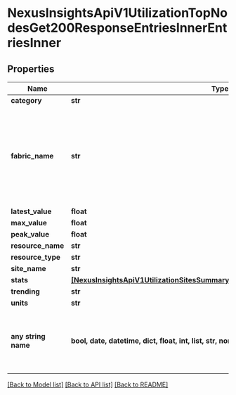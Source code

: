 # NexusInsightsApiV1UtilizationTopNodesGet200ResponseEntriesInnerEntriesInner


## Properties
Name | Type | Description | Notes
------------ | ------------- | ------------- | -------------
**category** | **str** |  | [optional] 
**fabric_name** | **str** | This is a deprecated field and will be removed in a future release. Please use siteName field instead. | [optional] 
**latest_value** | **float** |  | [optional] 
**max_value** | **float** |  | [optional] 
**peak_value** | **float** |  | [optional] 
**resource_name** | **str** |  | [optional] 
**resource_type** | **str** |  | [optional] 
**site_name** | **str** |  | [optional] 
**stats** | [**[NexusInsightsApiV1UtilizationSitesSummaryGet200ResponseEntriesInnerStatsInner]**](NexusInsightsApiV1UtilizationSitesSummaryGet200ResponseEntriesInnerStatsInner.md) |  | [optional] 
**trending** | **str** |  | [optional] 
**units** | **str** |  | [optional] 
**any string name** | **bool, date, datetime, dict, float, int, list, str, none_type** | any string name can be used but the value must be the correct type | [optional]

[[Back to Model list]](../README.md#documentation-for-models) [[Back to API list]](../README.md#documentation-for-api-endpoints) [[Back to README]](../README.md)


